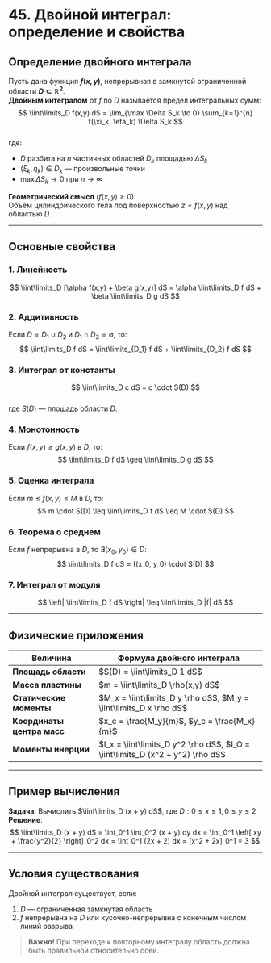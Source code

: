 # 45. Двойной интеграл: определение и свойства

## Определение двойного интеграла
Пусть дана функция **$f(x, y)$**, непрерывная в замкнутой ограниченной области **$D \subset \mathbb{R}^2$**.  
**Двойным интегралом** от $f$ по $D$ называется предел интегральных сумм:  
$$
\iint\limits_D f(x,y)  dS = \lim_{\max \Delta S_k \to 0} \sum_{k=1}^{n} f(\xi_k, \eta_k) \Delta S_k
$$  
где:  
- $D$ разбита на $n$ частичных областей $D_k$ площадью $\Delta S_k$  
- $(\xi_k, \eta_k) \in D_k$ — произвольные точки  
- $\max \Delta S_k \to 0$ при $n \to \infty$  

**Геометрический смысл** ($f(x,y) \geq 0$):  
Объём цилиндрического тела под поверхностью $z = f(x,y)$ над областью $D$.  

---

## Основные свойства

### 1. Линейность
$$
\iint\limits_D [\alpha f(x,y) + \beta g(x,y)]  dS = \alpha \iint\limits_D f  dS + \beta \iint\limits_D g  dS
$$

### 2. Аддитивность
Если $D = D_1 \cup D_2$ и $D_1 \cap D_2 = \emptyset$, то:  
$$
\iint\limits_D f  dS = \iint\limits_{D_1} f  dS + \iint\limits_{D_2} f  dS
$$

### 3. Интеграл от константы
$$
\iint\limits_D c  dS = c \cdot S(D)
$$  
где $S(D)$ — площадь области $D$.

### 4. Монотонность
Если $f(x,y) \geq g(x,y)$ в $D$, то:  
$$
\iint\limits_D f  dS \geq \iint\limits_D g  dS
$$

### 5. Оценка интеграла
Если $m \leq f(x,y) \leq M$ в $D$, то:  
$$
m \cdot S(D) \leq \iint\limits_D f  dS \leq M \cdot S(D)
$$

### 6. Теорема о среднем
Если $f$ непрерывна в $D$, то $\exists (x_0, y_0) \in D$:  
$$
\iint\limits_D f  dS = f(x_0, y_0) \cdot S(D)
$$

### 7. Интеграл от модуля
$$
\left| \iint\limits_D f  dS \right| \leq \iint\limits_D |f|  dS
$$

---

## Физические приложения
| Величина               | Формула двойного интеграла       |
|------------------------|----------------------------------|
| **Площадь области**    | $S(D) = \iint\limits_D 1  dS$    |
| **Масса пластины**     | $m = \iint\limits_D \rho(x,y)  dS$ |
| **Статические моменты** | $M_x = \iint\limits_D y \rho  dS$, $M_y = \iint\limits_D x \rho  dS$ |
| **Координаты центра масс** | $x_c = \frac{M_y}{m}$, $y_c = \frac{M_x}{m}$ |
| **Моменты инерции**    | $I_x = \iint\limits_D y^2 \rho  dS$, $I_O = \iint\limits_D (x^2 + y^2) \rho  dS$ |

---

## Пример вычисления
**Задача**: Вычислить $\iint\limits_D (x + y)  dS$, где $D: 0 \leq x \leq 1, 0 \leq y \leq 2$  
**Решение**:  
$$
\iint\limits_D (x + y)  dS = \int_0^1 \int_0^2 (x + y)  dy  dx = \int_0^1 \left[ xy + \frac{y^2}{2} \right]_0^2 dx = \int_0^1 (2x + 2)  dx = [x^2 + 2x]_0^1 = 3
$$

---

## Условия существования
Двойной интеграл существует, если:  
1. $D$ — ограниченная замкнутая область  
2. $f$ непрерывна на $D$ или кусочно-непрерывна с конечным числом линий разрыва  

> **Важно!** При переходе к повторному интегралу область должна быть правильной относительно осей.